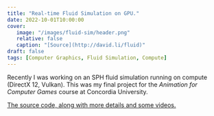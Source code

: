 ```yaml
---
title: "Real-time Fluid Simulation on GPU."
date: 2022-10-01T10:00:00
cover:
   image: "/images/fluid-sim/header.png"
   relative: false
   caption: "[Source](http://david.li/fluid)"
draft: false
tags: [Computer Graphics, Fluid Simulation, Compute]
---
```


Recently I was working on an SPH fluid simulation running on compute (DirectX 12, Vulkan).
This was my final project for the *Animation for Computer Games* course at Concordia University.

[The source code, along with more details and some videos.](https://aminaliari.github.io/fluid-simulation-webpage)